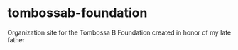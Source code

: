 # tombossab-foundation
Organization site for the Tombossa B Foundation created in honor of my late father
